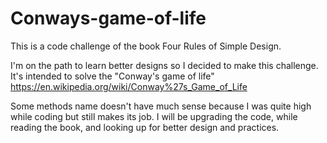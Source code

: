 # Conways-game-of-life

This is a code challenge of the book Four Rules of Simple Design. 

I'm on the path to learn better designs so I decided to make this challenge. It's intended to solve the "Conway's game of life" 
https://en.wikipedia.org/wiki/Conway%27s_Game_of_Life

Some methods name doesn't have much sense because I was quite high while coding but still makes its job. 
I will be upgrading the code, while reading the book, and looking up for better design and practices. 
